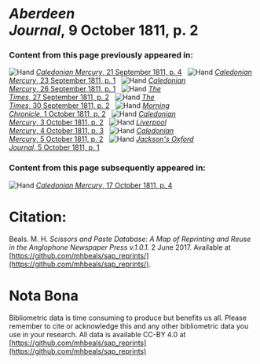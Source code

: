 # *Aberdeen Journal*, 9 October 1811, p. 2  
  
### Content from this page previously appeared in:  
![Hand](http://scissorsandpaste.net/wp-content/uploads/2017/06/smallhandpointer.png) [*Caledonian Mercury*, 21 September 1811, p. 4](https://mhbeals.github.io/sap_html/Caledonian-Mercury/Caledonian-Mercury-21-September-1811-p-4)  
![Hand](http://scissorsandpaste.net/wp-content/uploads/2017/06/smallhandpointer.png) [*Caledonian Mercury*, 23 September 1811, p. 1](https://mhbeals.github.io/sap_html/Caledonian-Mercury/Caledonian-Mercury-23-September-1811-p-1)  
![Hand](http://scissorsandpaste.net/wp-content/uploads/2017/06/smallhandpointer.png) [*Caledonian Mercury*, 26 September 1811, p. 1](https://mhbeals.github.io/sap_html/Caledonian-Mercury/Caledonian-Mercury-26-September-1811-p-1)  
![Hand](http://scissorsandpaste.net/wp-content/uploads/2017/06/smallhandpointer.png) [*The Times*, 27 September 1811, p. 2](https://mhbeals.github.io/sap_html/The-Times/The-Times-27-September-1811-p-2)  
![Hand](http://scissorsandpaste.net/wp-content/uploads/2017/06/smallhandpointer.png) [*The Times*, 30 September 1811, p. 2](https://mhbeals.github.io/sap_html/The-Times/The-Times-30-September-1811-p-2)  
![Hand](http://scissorsandpaste.net/wp-content/uploads/2017/06/smallhandpointer.png) [*Morning Chronicle*, 1 October 1811, p. 2](https://mhbeals.github.io/sap_html/Morning-Chronicle/Morning-Chronicle-1-October-1811-p-2)  
![Hand](http://scissorsandpaste.net/wp-content/uploads/2017/06/smallhandpointer.png) [*Caledonian Mercury*, 3 October 1811, p. 2](https://mhbeals.github.io/sap_html/Caledonian-Mercury/Caledonian-Mercury-3-October-1811-p-2)  
![Hand](http://scissorsandpaste.net/wp-content/uploads/2017/06/smallhandpointer.png) [*Liverpool Mercury*, 4 October 1811, p. 3](https://mhbeals.github.io/sap_html/Liverpool-Mercury/Liverpool-Mercury-4-October-1811-p-3)  
![Hand](http://scissorsandpaste.net/wp-content/uploads/2017/06/smallhandpointer.png) [*Caledonian Mercury*, 5 October 1811, p. 2](https://mhbeals.github.io/sap_html/Caledonian-Mercury/Caledonian-Mercury-5-October-1811-p-2)  
![Hand](http://scissorsandpaste.net/wp-content/uploads/2017/06/smallhandpointer.png) [*Jackson's Oxford Journal*, 5 October 1811, p. 1](https://mhbeals.github.io/sap_html/Jackson's-Oxford-Journal/Jackson's-Oxford-Journal-5-October-1811-p-1)  
  
### Content from this page subsequently appeared in:  
![Hand](http://scissorsandpaste.net/wp-content/uploads/2017/06/smallhandpointer.png) [*Caledonian Mercury*, 17 October 1811, p. 4](https://mhbeals.github.io/sap_html/Caledonian-Mercury/Caledonian-Mercury-17-October-1811-p-4)  


# Citation: 

Beals. M. H. *Scissors and Paste Database: A Map of Reprinting and Reuse in the Anglophone Newspaper Press v.1.0.1.* 2 June 2017. Available at [https://github.com/mhbeals/sap_reprints/](https://github.com/mhbeals/sap_reprints/). 

# Nota Bona

Bibliometric data is time consuming to produce but benefits us all. Please remember to cite or acknowledge this and any other bibliometric data you use in your research. All data is available CC-BY 4.0 at [https://github.com/mhbeals/sap_reprints](https://github.com/mhbeals/sap_reprints)